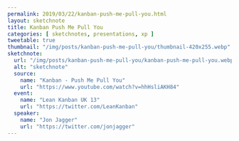 ```yaml
---
permalink: 2019/03/22/kanban-push-me-pull-you.html
layout: sketchnote
title: Kanban Push Me Pull You
categories: [ sketchnotes, presentations, xp ]
tweetable: true
thumbnail: "/img/posts/kanban-push-me-pull-you/thumbnail-420x255.webp"
sketchnote:
  url: "/img/posts/kanban-push-me-pull-you/kanban-push-me-pull-you.webp"
  alt: "sketchnote"
  source:
    name: "Kanban - Push Me Pull You"
    url: "https://www.youtube.com/watch?v=hhHsliAKH84"
  event:
    name: "Lean Kanban UK 13"
    url: "https://twitter.com/LeanKanban"
  speaker:
    name: "Jon Jagger"
    url: "https://twitter.com/jonjagger"
---
```


